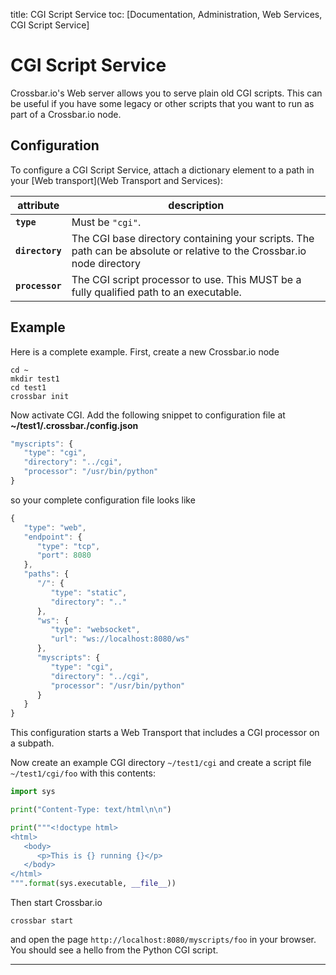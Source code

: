 title: CGI Script Service
toc: [Documentation, Administration, Web Services, CGI Script Service]

# CGI Script Service

Crossbar.io's Web server allows you to serve plain old CGI scripts. This can be useful if you have some legacy or other scripts that you want to run as part of a Crossbar.io node.

## Configuration

To configure a CGI Script Service, attach a dictionary element to a path in your [Web transport](Web Transport and Services):

attribute | description
---|---
**`type`** | Must be `"cgi"`.
**`directory`** | The CGI base directory containing your scripts. The path can be absolute or relative to the Crossbar.io node directory
**`processor`** | The CGI script processor to use. This MUST be a fully qualified path to an executable.


## Example

Here is a complete example. First, create a new Crossbar.io node

    cd ~
    mkdir test1
    cd test1
    crossbar init

Now activate CGI. Add the following snippet to configuration file at **~/test1/.crossbar./config.json**

```javascript
"myscripts": {
   "type": "cgi",
   "directory": "../cgi",
   "processor": "/usr/bin/python"
}
```

so your complete configuration file looks like

```javascript
{
   "type": "web",
   "endpoint": {
      "type": "tcp",
      "port": 8080
   },
   "paths": {
      "/": {
         "type": "static",
         "directory": ".."
      },
      "ws": {
         "type": "websocket",
         "url": "ws://localhost:8080/ws"
      },
      "myscripts": {
         "type": "cgi",
         "directory": "../cgi",
         "processor": "/usr/bin/python"
      }
   }
}
```

This configuration starts a Web Transport that includes a CGI processor on a subpath.

Now create an example CGI directory `~/test1/cgi` and create a script file `~/test1/cgi/foo` with this contents:

```python
import sys

print("Content-Type: text/html\n\n")

print("""<!doctype html>
<html>
   <body>
      <p>This is {} running {}</p>
   </body>
</html>
""".format(sys.executable, __file__))
```

Then start Crossbar.io

    crossbar start

and open the page `http://localhost:8080/myscripts/foo` in your browser. You should see a hello from the Python CGI script.

---
